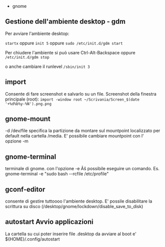 
-  gnome



## Gestione dell'ambiente desktop - gdm

Per avviare l'ambiente desktop:

`startx`
  oppure 
`init 5`
 oppure 
`sudo /etc/init.d/gdm start`


Per chiudere l'ambiente si può usare Ctrl-Alt-Backspace oppure
`/etc/init.d/gdm stop`

o anche cambiare il runlevel
`/sbin/init 3`





## import

Consente di fare screenshot e salvarlo su un file.
Screenshot della finestra principale (root):
`import -window root ~/Scrivania/Screen_$(date '+%d%b%y-%N').png.png`



## gnome-mount

-d /dev/file specifica la partizione da montare sul mountpoint localizzato per default nella cartella /media. E' possibile cambiare mountpoint con l' opzione -m




## gnome-terminal

terminale di gnome. con l'opzione -e Ãš possibile eseguire un comando. Es. gnome-terminal -e "sudo bash --rcfile /etc/profile"





## gconf-editor

consente di gestire tuttoooo l'ambiente desktop. E' possile disabilitare la scrittura su disco (/desktop/gnome/lockdown/disable_save_to_disk)



## autostart Avvio applicazioni

La cartella su cui poter inserire file .desktop da avviare al boot e' ${HOME}/.config/autostart




